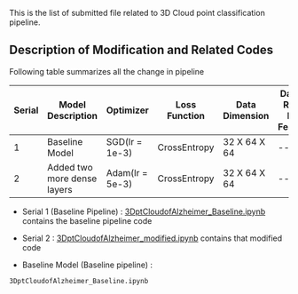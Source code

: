 This is the list of submitted file related to 3D Cloud point classification pipeline.

## Description of Modification and Related Codes

Following table summarizes all the change in pipeline

| Serial | Model Description | Optimizer | Loss Function | Data Dimension | Dataset Relatd New Features | Other new features |
| --- | --- | --- | --- | --- | --- | --- |
| 1 | Baseline Model | SGD(lr = 1e-3) | CrossEntropy | 32 X 64 X 64 | -- | -- |
| 2 | Added two more dense layers | Adam(lr = 5e-3) | CrossEntropy | 32 X 64 X 64 | -- | -- |



- Serial 1  (Baseline Pipeline) : [3DptCloudofAlzheimer_Baseline.ipynb](3DptCloudofAlzheimer_Baseline.ipynb) contains the baseline pipeline code
- Serial 2 : [3DptCloudofAlzheimer_modified.ipynb](3DptCloudofAlzheimer_modified.ipynb) contains that modified code


- Baseline Model (Baseline pipeline) : 

```bash
3DptCloudofAlzheimer_Baseline.ipynb
```

